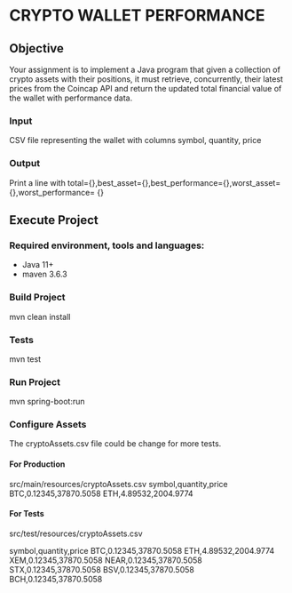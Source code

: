 # CRYPTO WALLET PERFORMANCE

## Objective
Your assignment is to implement a Java program that given a collection of crypto assets
with their positions, it must retrieve, concurrently, their latest prices from the Coincap
API and return the updated total financial value of the wallet with performance data.

### Input
CSV file representing the wallet with columns symbol, quantity, price
### Output
Print a line with
total={},best_asset={},best_performance={},worst_asset={},worst_performance=
{}

## Execute Project

### Required environment, tools and languages:
- Java 11+
- maven 3.6.3

### Build Project
mvn clean install

### Tests
mvn test

### Run Project
mvn spring-boot:run

### Configure Assets
The cryptoAssets.csv file could be change for more tests.

#### For Production
src/main/resources/cryptoAssets.csv
symbol,quantity,price
BTC,0.12345,37870.5058
ETH,4.89532,2004.9774

#### For Tests
src/test/resources/cryptoAssets.csv

symbol,quantity,price
BTC,0.12345,37870.5058
ETH,4.89532,2004.9774
XEM,0.12345,37870.5058
NEAR,0.12345,37870.5058
STX,0.12345,37870.5058
BSV,0.12345,37870.5058
BCH,0.12345,37870.5058